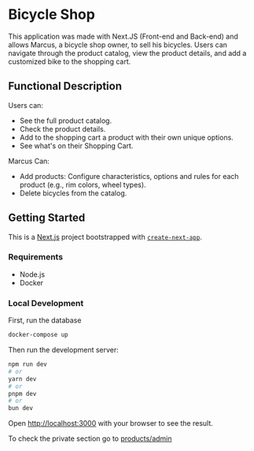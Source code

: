 # Bicycle Shop

This application was made with Next.JS (Front-end and Back-end) and allows Marcus, a bicycle shop owner, to sell his bicycles. Users can navigate through the product catalog, view the product details, and add a customized bike to the shopping cart. 

## Functional Description
Users can:
- See the full product catalog.
- Check the product details.
- Add to the shopping cart a product with their own unique options. 
- See what's on their Shopping Cart.

Marcus Can:
- Add products: Configure characteristics, options and rules for each product (e.g., rim colors, wheel types).
- Delete bicycles from the catalog.

## Getting Started

This is a [Next.js](https://nextjs.org) project bootstrapped with [`create-next-app`](https://nextjs.org/docs/app/api-reference/cli/create-next-app).

### Requirements
- Node.js
- Docker

### Local Development

First, run the database 
```bash
docker-compose up
```
Then run the development server:

```bash
npm run dev
# or
yarn dev
# or
pnpm dev
# or
bun dev
```

Open [http://localhost:3000](http://localhost:3000) with your browser to see the result.

To check the private section go to [products/admin](http://localhost:3000/products/admin)
